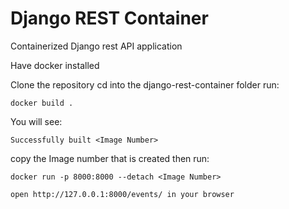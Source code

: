 # Django REST Container

Containerized Django rest API application 

Have docker installed

Clone the repository
cd into the django-rest-container folder
run:
```
docker build .
```
You will see: 
```
Successfully built <Image Number>
```
copy the Image number that is created
then run:
```
docker run -p 8000:8000 --detach <Image Number>

open http://127.0.0.1:8000/events/ in your browser